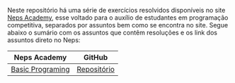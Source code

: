 Neste repositório há uma série de exercícios resolvidos disponíveis no site [Neps Academy](https://neps.academy/br/dashboard), esse voltado para o auxílio de estudantes em programação competitiva, separados por assuntos bem como se encontra no site. Segue abaixo o sumário com os assuntos que contêm resoluções e os link dos assuntos direto no Neps:

| **Neps Academy** | **GitHub** |
|------------|------------------|
| [Basic Programing](https://neps.academy/br/subjects?category=0) | [Repositório](https://github.com/AndreotiK/NepsAcademy/tree/main/Basic%20Programming) |
